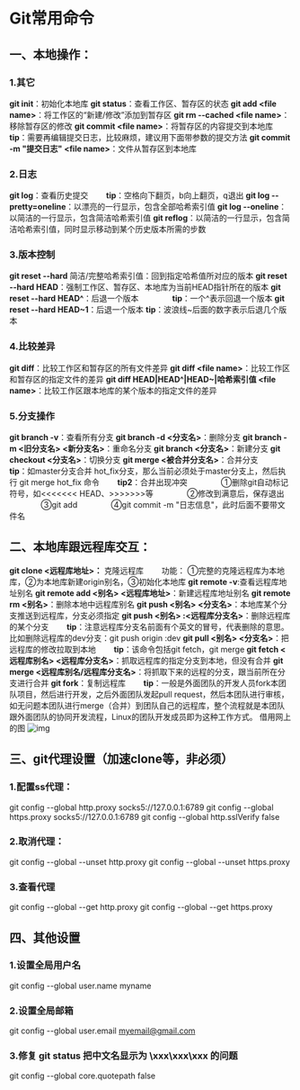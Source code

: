 # Git常用命令 #
## 一、本地操作： ##

### 1.其它 ###
**git init**：初始化本地库
**git status**：查看工作区、暂存区的状态
**git add \<file name>**：将工作区的“新建/修改”添加到暂存区
**git rm --cached \<file name>**：移除暂存区的修改
**git commit \<file name>**：将暂存区的内容提交到本地库
　**tip**：需要再编辑提交日志，比较麻烦，建议用下面带参数的提交方法
**git commit -m "提交日志" \<file name>**：文件从暂存区到本地库
 
### 2.日志 ###
**git log**：查看历史提交
　　**tip**：空格向下翻页，b向上翻页，q退出
**git log --pretty=oneline**：以漂亮的一行显示，包含全部哈希索引值
**git log --oneline**：以简洁的一行显示，包含简洁哈希索引值
**git reflog**：以简洁的一行显示，包含简洁哈希索引值，同时显示移动到某个历史版本所需的步数

### 3.版本控制 ###
**git reset --hard** 简洁/完整哈希索引值：回到指定哈希值所对应的版本
**git reset --hard HEAD**：强制工作区、暂存区、本地库为当前HEAD指针所在的版本
**git reset --hard HEAD^**：后退一个版本　　
　　**tip**：一个^表示回退一个版本
**git reset --hard HEAD~1**：后退一个版本
    **tip**：波浪线~后面的数字表示后退几个版本

### 4.比较差异 ###
**git diff**：比较工作区和暂存区的所有文件差异
**git diff \<file name>**：比较工作区和暂存区的指定文件的差异
**git diff HEAD|HEAD^|HEAD~|哈希索引值 \<file name>**：比较工作区跟本地库的某个版本的指定文件的差异

### 5.分支操作 ###
**git branch -v**：查看所有分支
**git branch -d <分支名>**：删除分支
**git branch -m <旧分支名> <新分支名>**：重命名分支
**git branch <分支名>**：新建分支
**git checkout <分支名>**：切换分支
**git merge <被合并分支名>**：合并分支
　　**tip**：如master分支合并 hot_fix分支，那么当前必须处于master分支上，然后执行 git merge hot_fix 命令
　　**tip2**：合并出现冲突
　　　　①删除git自动标记符号，如<<<<<<< HEAD、>>>>>>>等
　　　　②修改到满意后，保存退出
　　　　③git add <file name>
　　　　④git commit -m "日志信息"，此时后面不要带文件名

## 二、本地库跟远程库交互： ##
**git clone <远程库地址>：** 克隆远程库
　　功能：
①完整的克隆远程库为本地库，②为本地库新建origin别名，③初始化本地库
**git remote -v**:查看远程库地址别名
**git remote add <别名> <远程库地址>**：新建远程库地址别名
**git remote rm <别名>**：删除本地中远程库别名
**git push <别名> <分支名>**：本地库某个分支推送到远程库，分支必须指定
**git push <别名> :<远程库分支名>**：删除远程库的某个分支
　　**tip**：注意远程库分支名前面有个英文的冒号，代表删除的意思。比如删除远程库的dev分支：git push origin :dev
**git pull <别名> <分支名>**：把远程库的修改拉取到本地
　　**tip**：该命令包括git fetch，git merge
**git fetch <远程库别名> <远程库分支名>**：抓取远程库的指定分支到本地，但没有合并
**git merge <远程库别名/远程库分支名>**：将抓取下来的远程的分支，跟当前所在分支进行合并
**git fork**：复制远程库
　　**tip**：一般是外面团队的开发人员fork本团队项目，然后进行开发，之后外面团队发起pull request，然后本团队进行审核，如无问题本团队进行merge（合并）到团队自己的远程库，整个流程就是本团队跟外面团队的协同开发流程，Linux的团队开发成员即为这种工作方式。
借用网上的图
![img](https://img2018.cnblogs.com/blog/1301757/201904/1301757-20190430122157827-1697022748.png)

## 三、git代理设置（加速clone等，非必须） ##
### 1.配置ss代理： ###
git config --global http.proxy socks5://127.0.0.1:6789
git config --global https.proxy socks5://127.0.0.1:6789
git config --global http.sslVerify false
### 2.取消代理： ###
git config --global --unset http.proxy 
git config --global --unset https.proxy
### 3.查看代理 ###
git config --global --get http.proxy
git config --global --get https.proxy
## 四、其他设置 ##
### 1.设置全局用户名 ###
git config --global user.name myname
### 2.设置全局邮箱 ###
git config --global user.email myemail@gmail.com
### 3.修复 git status 把中文名显示为 \xxx\xxx\xxx 的问题 ###
git config --global core.quotepath false
 